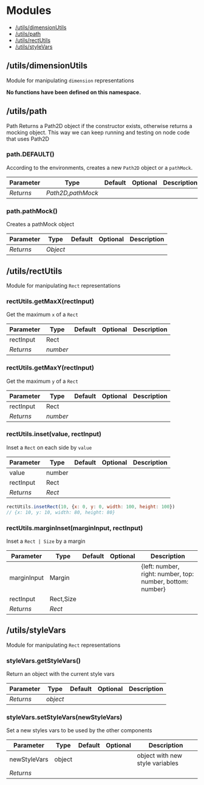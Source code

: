 # Modules
- [/utils/dimensionUtils](#/utils/dimensionUtils)
- [/utils/path](#/utils/path)
- [/utils/rectUtils](#/utils/rectUtils)
- [/utils/styleVars](#/utils/styleVars)

## /utils/dimensionUtils

Module for manipulating `dimension` representations

**No functions have been defined on this namespace.**

## /utils/path

Path
Returns a Path2D object if the constructor exists, otherwise returns a mocking object.
This way we can keep running and testing on node code that uses Path2D

### path.DEFAULT()

According to the environments, creates a new `Path2D` object or a `pathMock`.

Parameter | Type | Default | Optional | Description
--------- | ---- | ------- | -------- | -----------
*Returns* | *Path2D,pathMock* | | | 

### path.pathMock()

Creates a pathMock object

Parameter | Type | Default | Optional | Description
--------- | ---- | ------- | -------- | -----------
*Returns* | *Object* | | | 

## /utils/rectUtils

Module for manipulating `Rect` representations

### rectUtils.getMaxX(rectInput)

Get the maximum `x` of a `Rect`

Parameter | Type | Default | Optional | Description
--------- | ---- | ------- | -------- | -----------
rectInput | Rect |  |  | 
*Returns* | *number* | | | 

### rectUtils.getMaxY(rectInput)

Get the maximum `y` of a `Rect`

Parameter | Type | Default | Optional | Description
--------- | ---- | ------- | -------- | -----------
rectInput | Rect |  |  | 
*Returns* | *number* | | | 

### rectUtils.inset(value, rectInput)

Inset a `Rect` on each side by `value`

Parameter | Type | Default | Optional | Description
--------- | ---- | ------- | -------- | -----------
value | number |  |  | 
rectInput | Rect |  |  | 
*Returns* | *Rect* | | | 


```jsx
rectUtils.insetRect(10, {x: 0, y: 0, width: 100, height: 100})
// {x: 10, y: 10, width: 80, height: 80}
```
### rectUtils.marginInset(marginInput, rectInput)

Inset a `Rect | Size` by a margin

Parameter | Type | Default | Optional | Description
--------- | ---- | ------- | -------- | -----------
marginInput | Margin |  |  | {left: number, right: number, top: number, bottom: number}
rectInput | Rect,Size |  |  | 
*Returns* | *Rect* | | | 

## /utils/styleVars

Module for manipulating `Rect` representations

### styleVars.getStyleVars()

Return an object with the current style vars

Parameter | Type | Default | Optional | Description
--------- | ---- | ------- | -------- | -----------
*Returns* | *object* | | | 

### styleVars.setStyleVars(newStyleVars)

Set a new styles vars to be used by the other components

Parameter | Type | Default | Optional | Description
--------- | ---- | ------- | -------- | -----------
newStyleVars | object |  |  | object with new style variables
*Returns* |  | | | 

